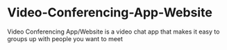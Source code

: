 # Video-Conferencing-App-Website
Video Conferencing App/Website is a video chat app that makes it easy to groups up with people you want to meet

